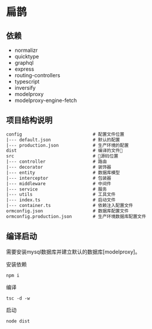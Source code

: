 # 扁鹊

## 依赖

- normalizr
- quicktype
- graphql
- express
- routing-controllers
- typescript
- inversify
- modelproxy
- modelproxy-engine-fetch

## 项目结构说明

```txt
config                           # 配置文件位置
|--- default.json                # 默认的配置
|--- production.json             # 生产环境的配置
dist                             # 编译的文件
src                              # 源码位置
|--- controller                  # 路由
|--- decorator                   # 装饰器
|--- entity                      # 数据库模型
|--- interceptor                 # 包装器
|--- middleware                  # 中间件
|--- service                     # 服务
|--- utils                       # 工具文件
|--- index.ts                    # 启动文件
|--- container.ts                # 依赖注入配置文件
ormconfig.json                   # 数据库配置文件
ormconfig.production.json        # 生产环境数据库配置文件
```

## 编译启动

需要安装mysql数据库并建立默认的数据库[modelproxy]。

安装依赖

```shell
npm i
```

编译

```shell
tsc -d -w
```

启动

```shell
node dist
```
